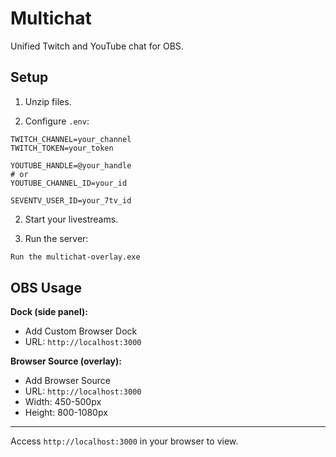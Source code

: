 # Multichat

Unified Twitch and YouTube chat for OBS.

## Setup

1. Unzip files.

2. Configure `.env`:
```env
TWITCH_CHANNEL=your_channel
TWITCH_TOKEN=your_token

YOUTUBE_HANDLE=@your_handle
# or
YOUTUBE_CHANNEL_ID=your_id

SEVENTV_USER_ID=your_7tv_id
```

2. Start your livestreams.

3. Run the server:
```bash
Run the multichat-overlay.exe
```

## OBS Usage

**Dock (side panel):**
- Add Custom Browser Dock
- URL: `http://localhost:3000`

**Browser Source (overlay):**
- Add Browser Source
- URL: `http://localhost:3000`
- Width: 450-500px
- Height: 800-1080px

---

Access `http://localhost:3000` in your browser to view.
